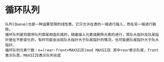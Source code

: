 # 循环队列

    队列(Queue)也是一种运算受限的线性表。它只允许在表的一端进行插入，而在另一端进行删除。
    循环队列是将顺序队列首尾相连形成的，随着插入元素或删除元素的进行，其队头指针及队尾指针是在不断变化的，有时可能会出现队头指针大于队尾指针的情况，也可能是队尾指针大于队头指针。
    循环队列元素个数：n=(rear-front+MAXSIZE)mod MAXSIZE 其中rear表示队尾，front表示队首，MAXSIZE表示队列长度
